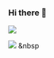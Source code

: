 ### Hi there 👋

<!--
**JELLRINA/JELLRINA** is a ✨ _special_ ✨ repository because its `README.md` (this file) appears on your GitHub profile.

Here are some ideas to get you started:

- 🔭 I’m currently working on ...
- 🌱 I’m currently learning ...
- 👯 I’m looking to collaborate on ...
- 🤔 I’m looking for help with ...
- 💬 Ask me about ...
- 📫 How to reach me: ...
- 😄 Pronouns: ...
- ⚡ Fun fact: ...
-->


<p align="center">
  
<a href="https://"><img src="https://hits.seeyoufarm.com/api/count/incr/badge.svg?url=https%3A%2F%2Fgithub.com%2Fgjbae1212%2Fhit-counter&count_bg=%23D0B5F2&title_bg=%239F59FB&icon=&icon_color=%23E7E7E7&title=VISIT&edge_flat=false"/></a>
  
<img src="https://img.shields.io/badge/HTML5-E34F26?style=flat-square&logo=HTML5&logoColor=white"/></a> &nbsp
<!-- <a href="https://www.instagram.com/jellrina/" target="_blank"><img src="https://img.shields.io/badge/
  [RINA's]-[EA4335]?style=flat-square&logo=[Instagram]&logoColor=blueviolet"/></a> -->
</p>
